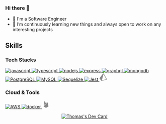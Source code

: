 ### Hi there 👋

- 🔭 I'm a Software Engineer
- 🌱 I’m continuously learning new things and always open to work on any interesting projects 

## Skills

<h3>Tech Stacks</h3>
<a href="https://developer.mozilla.org/en-US/docs/Web/JavaScript" target="_blank">
<img src="https://img.shields.io/badge/Javascript-F7DF1E.svg?style=for-the-badge&logo=javascript&logoColor=black"
      alt="javascript"/>
</a>
<a href="https://www.typescriptlang.org/" target="_blank">
<img src="https://img.shields.io/badge/typescript-3178C6.svg?style=for-the-badge&logo=typescript&logoColor=white"
      alt="typescript"/>
</a>
<a href="https://nodejs.org" target="_blank">
<img src="https://img.shields.io/badge/node.js-339933.svg?style=for-the-badge&logo=nodedotjs&logoColor=white"
      alt="nodejs"/>
</a>
<a href="https://expressjs.com" target="_blank">
<img src="https://img.shields.io/badge/express-000000.svg?style=for-the-badge&logo=express&logoColor=white"
      alt="express" />
<a href="https://graphql.org" target="_blank">
<img src="https://img.shields.io/badge/graphql-E10098.svg?style=for-the-badge&logo=graphql&logoColor=white" alt="graphql" />
</a>
<a href="https://www.mongodb.com/" target="_blank">
<img src="https://img.shields.io/badge/mongodb-47A248.svg?style=for-the-badge&logo=mongodb&logoColor=white"
      alt="mongodb"/>
</a>
<a href="https://www.postgresql.org/" target="_blank">
<img src="https://img.shields.io/badge/PostgreSQL-316192?style=for-the-badge&logo=postgresql&logoColor=white"
      alt="PostgreSQL"/>
</a>
<a href="https://www.mysql.com/" target="_blank">
<img src="https://img.shields.io/badge/MySQL-00000F?style=for-the-badge&logo=mysql&logoColor=white"
      alt="MySQL"/>
</a>
<a href="https://sequelize.org/" target="_blank">
<img src="https://img.shields.io/badge/Sequelize-52B0E7?style=for-the-badge&logo=Sequelize&logoColor=white"
      alt="Sequelize"/>
</a>
<a href="https://jestjs.io/" target="_blank">
<img src="https://img.shields.io/badge/Jest-323330?style=for-the-badge&logo=Jest&logoColor=white"
      alt="Jest"/>
</a>
<a href="http://prisma.io" target="_blank" rel="noreferrer noopener"><img src="https://raw.githubusercontent.com/0xShapeShifter/dev-story/master/public/images/skills/backend/prisma.svg" alt="Prisma" width="25" height="25" /></a>

<h3>Cloud & Tools</h3>
<a href="https://aws.amazon.com/" target="_blank">
<img  src="https://img.shields.io/badge/Amazon_AWS-FF9900?style=for-the-badge&logo=amazonaws&logoColor=white" alt="AWS"/>
</a>
<a href="https://www.docker.com/" target="_blank">
<img src="https://img.shields.io/badge/docker-2496ED.svg?style=for-the-badge&logo=docker&logoColor=white"
      alt="docker"/>
</a>
<a href="https://firebase.google.com" target="_blank" rel="noreferrer noopener"><img src="https://raw.githubusercontent.com/0xShapeShifter/dev-story/master/public/images/skills/backend/firebase.svg" alt="Firebase" width="25" height="25" /></a>

<div align="center">
<!-- <h2 align="center" style="margin: 5px 10px;">Github stats</h2> -->

<!-- [![](https://github-readme-stats.vercel.app/api?username=ad0x99&show_icons=true&theme=tokyonight&hide_border=true&locale=en)](https://github.com/ad0x99)
[![](https://github-readme-streak-stats.herokuapp.com/?user=ad0x99&theme=material-palenight)](https://github.com/ad0x99) -->
<a href="https://app.daily.dev/ad0x99"><img src="https://api.daily.dev/devcards/v2/OXGdyfhkDXbnsbAkLrnlp.png?type=wide&r=sju" width="652" alt="Thomas's Dev Card"/></a>

</div>
